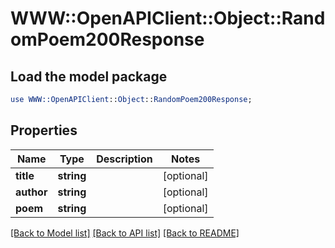 # WWW::OpenAPIClient::Object::RandomPoem200Response

## Load the model package
```perl
use WWW::OpenAPIClient::Object::RandomPoem200Response;
```

## Properties
Name | Type | Description | Notes
------------ | ------------- | ------------- | -------------
**title** | **string** |  | [optional] 
**author** | **string** |  | [optional] 
**poem** | **string** |  | [optional] 

[[Back to Model list]](../README.md#documentation-for-models) [[Back to API list]](../README.md#documentation-for-api-endpoints) [[Back to README]](../README.md)


